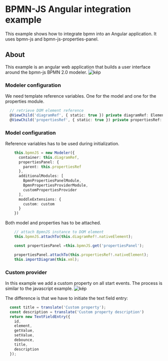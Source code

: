 # BPMN-JS Angular integration example
This example shows how to integrate bpmn into an Angular application.
It uses bpmn-js and bpmn-js-properties-panel.

## About

This example is an angular web application that builds a user interface around the bpmn-js BPMN 2.0 modeler.
![kép](https://user-images.githubusercontent.com/12006702/185782372-42f06a20-f6d6-471d-9c44-0811a9207649.png)

### Modeler configuration
We need template reference variables. One for the model and one for the properties module.
``` typescript
  // retrieve DOM element reference
  @ViewChild('diagramRef', { static: true }) private diagramRef: ElementRef | undefined;
  @ViewChild('propertiesRef', { static: true }) private propertiesRef: ElementRef | undefined;
```
### Model configuration
Reference variables has to be used during initialization.
```typescript
    this.bpmnJS = new Modeler({
      container: this.diagramRef,
      propertiesPanel: {
        parent: this.propertiesRef
      },
      additionalModules: [
        BpmnPropertiesPanelModule,
        BpmnPropertiesProviderModule,
        customPropertiesProvider
      ],
      moddleExtensions: {
        custom: custom
      }
    })
```
Both model and properties has to be attached.

```typescript
    // attach BpmnJS instance to DOM element
    this.bpmnJS.attachTo(this.diagramRef!.nativeElement);

    const propertiesPanel =this.bpmnJS.get('propertiesPanel');

    propertiesPanel.attachTo(this.propertiesRef!.nativeElement);
    this.importDiagram(this.xml);
```
### Custom provider
In this example we add a custom property on all start events. The process is similar to the javascript example.
![kép](https://user-images.githubusercontent.com/12006702/189526065-28cbca03-0a29-4c4a-92df-6aeea2afab52.png)

The difference is that we have to initiate the text field entry:
```typescript
  const title = translate('Custom property');
  const description = translate('Custom property description')
  return new TextFieldEntry({
    id,
    element,
    getValue,
    setValue,
    debounce,
    title,
    description
  });
```
